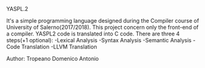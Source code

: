 YASPL.2

It's a simple programming language designed during the Compiler course of University of Salerno(2017/2018).
This project concern only the front-end of a compiler. YASPL2 code is translated into C code. There are three 4 steps(+1 optional):
-Lexical Analysis
-Syntax Analysis
-Semantic Analysis
-Code Translation
-LLVM Translation









Author: Tropeano Domenico Antonio
